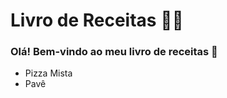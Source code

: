 # Livro de Receitas :man_cook:

### Olá! Bem-vindo ao meu livro de receitas :wave:

- Pizza Mista
- Pavê